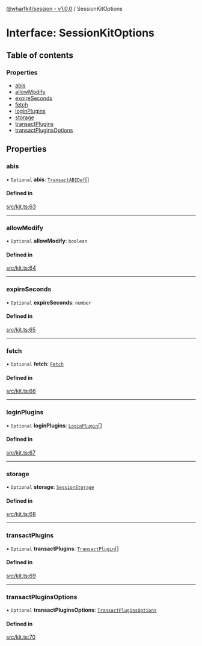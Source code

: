 [@wharfkit/session - v1.0.0](/docs/testREADME.md) / SessionKitOptions

# Interface: SessionKitOptions

## Table of contents

### Properties

- [abis](/docs/testinterfaces/SessionKitOptions.md#abis)
- [allowModify](/docs/testinterfaces/SessionKitOptions.md#allowmodify)
- [expireSeconds](/docs/testinterfaces/SessionKitOptions.md#expireseconds)
- [fetch](/docs/testinterfaces/SessionKitOptions.md#fetch)
- [loginPlugins](/docs/testinterfaces/SessionKitOptions.md#loginplugins)
- [storage](/docs/testinterfaces/SessionKitOptions.md#storage)
- [transactPlugins](/docs/testinterfaces/SessionKitOptions.md#transactplugins)
- [transactPluginsOptions](/docs/testinterfaces/SessionKitOptions.md#transactpluginsoptions)

## Properties

### abis

• `Optional` **abis**: [`TransactABIDef`](/docs/testinterfaces/TransactABIDef.md)[]

#### Defined in

[src/kit.ts:63](https://github.com/wharfkit/session/blob/3f0b05c/src/kit.ts#L63)

___

### allowModify

• `Optional` **allowModify**: `boolean`

#### Defined in

[src/kit.ts:64](https://github.com/wharfkit/session/blob/3f0b05c/src/kit.ts#L64)

___

### expireSeconds

• `Optional` **expireSeconds**: `number`

#### Defined in

[src/kit.ts:65](https://github.com/wharfkit/session/blob/3f0b05c/src/kit.ts#L65)

___

### fetch

• `Optional` **fetch**: [`Fetch`](/docs/testREADME.md#fetch)

#### Defined in

[src/kit.ts:66](https://github.com/wharfkit/session/blob/3f0b05c/src/kit.ts#L66)

___

### loginPlugins

• `Optional` **loginPlugins**: [`LoginPlugin`](/docs/testinterfaces/LoginPlugin.md)[]

#### Defined in

[src/kit.ts:67](https://github.com/wharfkit/session/blob/3f0b05c/src/kit.ts#L67)

___

### storage

• `Optional` **storage**: [`SessionStorage`](/docs/testinterfaces/SessionStorage.md)

#### Defined in

[src/kit.ts:68](https://github.com/wharfkit/session/blob/3f0b05c/src/kit.ts#L68)

___

### transactPlugins

• `Optional` **transactPlugins**: [`TransactPlugin`](/docs/testinterfaces/TransactPlugin.md)[]

#### Defined in

[src/kit.ts:69](https://github.com/wharfkit/session/blob/3f0b05c/src/kit.ts#L69)

___

### transactPluginsOptions

• `Optional` **transactPluginsOptions**: [`TransactPluginsOptions`](/docs/testREADME.md#transactpluginsoptions)

#### Defined in

[src/kit.ts:70](https://github.com/wharfkit/session/blob/3f0b05c/src/kit.ts#L70)
